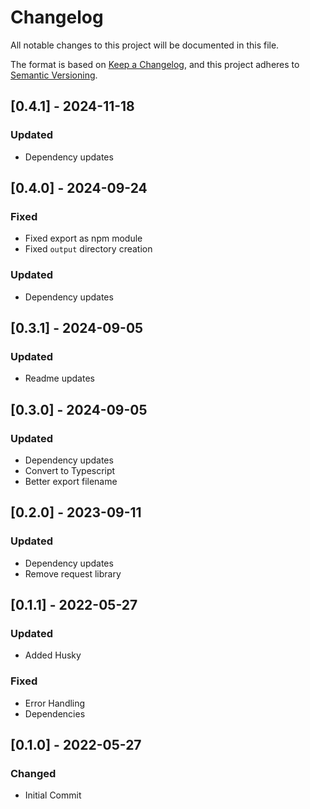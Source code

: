 # Changelog

All notable changes to this project will be documented in this file.

The format is based on [Keep a Changelog](https://keepachangelog.com/en/1.0.0/),
and this project adheres to [Semantic Versioning](https://semver.org/spec/v2.0.0.html).


## [0.4.1] - 2024-11-18

### Updated
- Dependency updates

## [0.4.0] - 2024-09-24

### Fixed
- Fixed export as npm module
- Fixed `output` directory creation

### Updated
- Dependency updates

## [0.3.1] - 2024-09-05

### Updated
- Readme updates

## [0.3.0] - 2024-09-05

### Updated
- Dependency updates
- Convert to Typescript
- Better export filename

## [0.2.0] - 2023-09-11

### Updated
- Dependency updates
- Remove request library

## [0.1.1] - 2022-05-27

### Updated
- Added Husky

### Fixed
- Error Handling
- Dependencies

## [0.1.0] - 2022-05-27

### Changed
- Initial Commit
